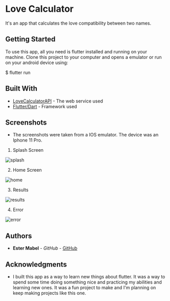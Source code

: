 # Love Calculator

It's an app that calculates the love compatibility between two names.

## Getting Started

To use this app, all you need is flutter installed and running on your machine. Clone this project to your computer and opens a emulator or run on your android device using: 

$ flutter run

## Built With

* [LoveCalculatorAPI](https://rapidapi.com/ajith/api/love-calculator/endpoints) - The web service used
* [Flutter/Dart](https://flutter.dev) - Framework used

## Screenshots

* The screenshots were taken from a IOS emulator. The device was an Iphone 11 Pro.

1. Splash Screen

![splash](https://user-images.githubusercontent.com/51540772/108644425-a1e0b100-748d-11eb-8345-9a1c4e893f7b.png)

2. Home Screen

![home](https://user-images.githubusercontent.com/51540772/108644444-b8870800-748d-11eb-9823-21fbdb9691bf.png)

3. Results

![results](https://user-images.githubusercontent.com/51540772/108644443-b624ae00-748d-11eb-9d08-a2d0521a265d.png)

4. Error

![error](https://user-images.githubusercontent.com/51540772/108644445-b9b83500-748d-11eb-9c7e-b23cbea49ee4.png)

## Authors

* **Ester Mabel** - *GitHub* - [GitHub](https://github.com/estermabel)

## Acknowledgments

* I built this app as a way to learn new things about flutter. It was a way to spend some time doing something nice and practicing my abilities and learning new ones. It was a fun project to make and I'm planning on keep making projects like this one.

